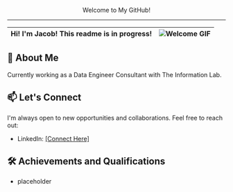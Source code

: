 <p align="center"> Welcome to My GitHub! </p>

---

Hi! I'm **Jacob**! This readme is in progress! | ![Welcome GIF](https://media1.tenor.com/m/OjzCsUydYUEAAAAC/cute-cha-pri.gif) |
| ----------------------------------------------------------------------------------------------------------------------------------------------------------------------------------------------------------------------------------------------------------------------------------------------------------------------------------------------------------------------------------------------------------------------------------------------------------------------------------------------------------------------------------------------------------------------------------------------------------------------------------------------------------------- | --------------------------------------------------------------------------------- |


## 🚀 About Me

Currently working as a Data Engineer Consultant with The Information Lab.

## 📫 Let's Connect

I'm always open to new opportunities and collaborations. Feel free to reach out:

- LinkedIn: [[Connect Here]](https://www.linkedin.com/in/jacobnnkilroy/)

## 🛠️ Achievements and Qualifications

- placeholder
